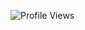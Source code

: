 <!--START_SECTION:waka-->
![Profile Views](http://img.shields.io/badge/Profile%20Views-6-blue)


<!--END_SECTION:waka-->
